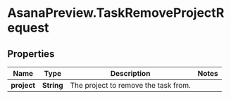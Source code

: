# AsanaPreview.TaskRemoveProjectRequest

## Properties
Name | Type | Description | Notes
------------ | ------------- | ------------- | -------------
**project** | **String** | The project to remove the task from. | 
